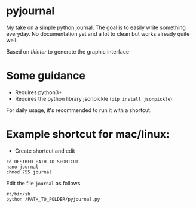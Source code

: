 # pyjournal
My take on a simple python journal. 
The goal is to easily write something everyday.
No documentation yet and a lot to clean but works already quite well.

Based on *tkinter* to generate the graphic interface

# Some guidance
- Requires python3+
- Requires the python library jsonpickle (`pip install jsonpickle`)

For daily usage, it's recommended to run it with a shortcut.
# Example shortcut for mac/linux:

- Create shortcut and edit
```
cd DESIRED_PATH_TO_SHORTCUT
nano journal
chmod 755 journal
```

Edit the file `journal` as follows
```
#!/bin/sh
python /PATH_TO_FOLDER/pyjournal.py
```

